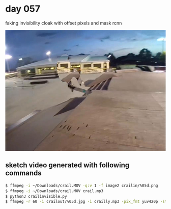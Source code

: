 # day 057

faking invisibility cloak with offset pixels and mask rcnn

![057](https://github.com/burningion/daily-sketches/raw/master/057/image/00089.jpg)

## sketch video generated with following commands

```bash
$ ffmpeg -i ~/Downloads/crail.MOV -q:v 1 -f image2 crailin/%05d.png
$ ffmpeg -i ~/Downloads/crail.MOV crail.mp3
$ python3 crailinvisible.py
$ ffmpeg -r 60 -i crailout/%05d.jpg -i crailly.mp3 -pix_fmt yuv420p -strict -2 crailly.mp4
```

